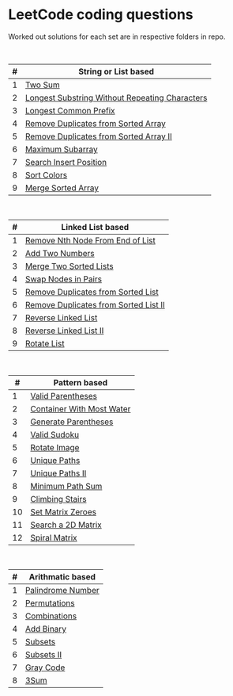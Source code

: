 # LeetCode coding questions

Worked out solutions for each set are in respective folders in repo.

</br>

| # | String or List based |
|---| ----- |
|1|[Two Sum](https://leetcode.com/problems/two-sum/)
|2|[Longest Substring Without Repeating Characters](https://leetcode.com/problems/longest-substring-without-repeating-characters/)
|3|[Longest Common Prefix](https://leetcode.com/problems/longest-common-prefix/)
|4|[Remove Duplicates from Sorted Array](https://leetcode.com/problems/remove-duplicates-from-sorted-array/)
|5|[Remove Duplicates from Sorted Array II](https://leetcode.com/problems/remove-duplicates-from-sorted-array-ii/)
|6|[Maximum Subarray](https://leetcode.com/problems/maximum-subarray/)
|7|[Search Insert Position](https://leetcode.com/problems/search-insert-position/)
|8|[Sort Colors](https://leetcode.com/problems/sort-colors/)
|9|[Merge Sorted Array](https://leetcode.com/problems/merge-sorted-array/)

</br>

| # | Linked List based |
|---| ----- |
|1|[Remove Nth Node From End of List](https://leetcode.com/problems/remove-nth-node-from-end-of-list/)
|2|[Add Two Numbers](https://leetcode.com/problems/add-two-numbers/)
|3|[Merge Two Sorted Lists](https://leetcode.com/problems/merge-two-sorted-lists/)
|4|[Swap Nodes in Pairs](https://leetcode.com/problems/swap-nodes-in-pairs/)
|5|[Remove Duplicates from Sorted List](https://leetcode.com/problems/remove-duplicates-from-sorted-list/)
|6|[Remove Duplicates from Sorted List II](https://leetcode.com/problems/remove-duplicates-from-sorted-list-ii/)
|7|[Reverse Linked List](https://leetcode.com/problems/reverse-linked-list/)
|8|[Reverse Linked List II](https://leetcode.com/problems/reverse-linked-list-ii/)
|9|[Rotate List](https://leetcode.com/problems/rotate-list/)

</br>

| # | Pattern based |
|---| ----- |
|1|[Valid Parentheses](https://leetcode.com/problems/valid-parentheses/)
|2|[Container With Most Water](https://leetcode.com/problems/container-with-most-water/)
|3|[Generate Parentheses](https://leetcode.com/problems/generate-parentheses/)
|4|[Valid Sudoku](https://leetcode.com/problems/valid-sudoku/)
|5|[Rotate Image](https://leetcode.com/problems/rotate-image/)
|6|[Unique Paths](https://leetcode.com/problems/unique-paths/)
|7|[Unique Paths II](https://leetcode.com/problems/unique-paths-ii/)
|8|[Minimum Path Sum](https://leetcode.com/problems/minimum-path-sum/)
|9|[Climbing Stairs](https://leetcode.com/problems/climbing-stairs/)
|10|[Set Matrix Zeroes](https://leetcode.com/problems/set-matrix-zeroes/)
|11|[Search a 2D Matrix](https://leetcode.com/problems/search-a-2d-matrix/)
|12|[Spiral Matrix](https://leetcode.com/problems/spiral-matrix/)

</br>

| # | Arithmatic based |
|---| ----- |
|1|[Palindrome Number](https://leetcode.com/problems/palindrome-number/)
|2|[Permutations](https://leetcode.com/problems/permutations/)
|3|[Combinations](https://leetcode.com/problems/combinations/)
|4|[Add Binary](https://leetcode.com/problems/add-binary/)
|5|[Subsets](https://leetcode.com/problems/subsets/)
|6|[Subsets II](https://leetcode.com/problems/subsets-ii/)
|7|[Gray Code](https://leetcode.com/problems/gray-code/)
|8|[3Sum](https://leetcode.com/problems/3sum/)